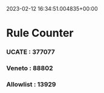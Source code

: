 2023-02-12 16:34:51.004835+00:00
# Rule Counter 
 ### UCATE : 377077

 ### Veneto : 88802

 ### Allowlist : 13929
